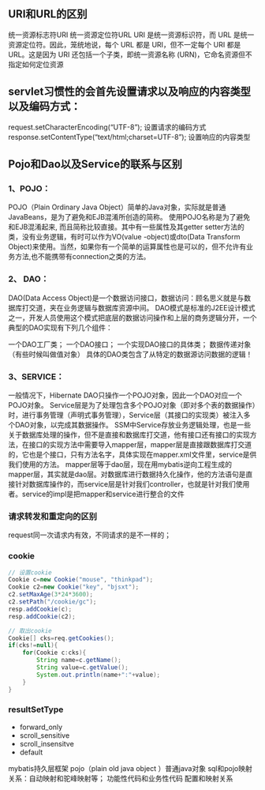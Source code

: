 ## URI和URL的区别
统一资源标志符URI
统一资源定位符URL
URI 是统一资源标识符，而 URL 是统一资源定位符。因此，笼统地说，每个 URL 都是 URI，但不一定每个 URI 都是 URL。这是因为 URI 还包括一个子类，即统一资源名称 (URN)，它命名资源但不指定如何定位资源


## servlet习惯性的会首先设置请求以及响应的内容类型以及编码方式：
request.setCharacterEncoding(“UTF-8”); 设置请求的编码方式
response.setContentType(“text/html;charset=UTF-8”); 设置响应的内容类型

## Pojo和Dao以及Service的联系与区别
### 1、POJO：
POJO（Plain Ordinary Java Object）简单的Java对象，实际就是普通JavaBeans，是为了避免和EJB混淆所创造的简称。
使用POJO名称是为了避免和EJB混淆起来, 而且简称比较直接。其中有一些属性及其getter setter方法的类，没有业务逻辑，有时可以作为VO(value -object)或dto(Data Transform Object)来使用。当然，如果你有一个简单的运算属性也是可以的，但不允许有业务方法,也不能携带有connection之类的方法。

### 2、 DAO：
DAO(Data Access Object)是一个数据访问接口，数据访问：顾名思义就是与数据库打交道，夹在业务逻辑与数据库资源中间。
DAO模式是标准的J2EE设计模式之一，开发人员使用这个模式把底层的数据访问操作和上层的商务逻辑分开，一个典型的DAO实现有下列几个组件：

一个DAO工厂类；
一个DAO接口；
一个实现DAO接口的具体类；
数据传递对象（有些时候叫做值对象）
具体的DAO类包含了从特定的数据源访问数据的逻辑！

### 3、SERVICE：

一般情况下，Hibernate DAO只操作一个POJO对象，因此一个DAO对应一个POJO对象。 Service层是为了处理包含多个POJO对象（即对多个表的数据操作）时，进行事务管理（声明式事务管理），Service层（其接口的实现类）被注入多个DAO对象，以完成其数据操作。
SSM中Service存放业务逻辑处理，也是一些关于数据库处理的操作，但不是直接和数据库打交道，他有接口还有接口的实现方法，在接口的实现方法中需要导入mapper层，mapper层是直接跟数据库打交道的，它也是个接口，只有方法名字，具体实现在mapper.xml文件里，service是供我们使用的方法。
mapper层等于dao层，现在用mybatis逆向工程生成的mapper层，其实就是dao层。对数据库进行数据持久化操作，他的方法语句是直接针对数据库操作的，而service层是针对我们controller，也就是针对我们使用者。service的impl是把mapper和service进行整合的文件
### 请求转发和重定向的区别

request同一次请求内有效，不同请求的是不一样的；

### cookie
```java
// 设置cookie
Cookie c=new Cookie("mouse", "thinkpad");
Cookie c2=new Cookie("key", "bjsxt");
c2.setMaxAge(3*24*3600);
c2.setPath("/cookie/gc");
resp.addCookie(c);
resp.addCookie(c2);

// 取出cookie
Cookie[] cks=req.getCookies();
if(cks!=null){
    for(Cookie c:cks){
        String name=c.getName();
        String value=c.getValue();
        System.out.println(name+":"+value);
    }
}
```

### resultSetType
- forward_only
- scroll_sensitive
- scroll_insensitve
- default

mybatis持久层框架
pojo（plain old java object ）普通java对象
sql和pojo映射关系：自动映射和驼峰映射等；
功能性代码和业务性代码
配置和映射关系


